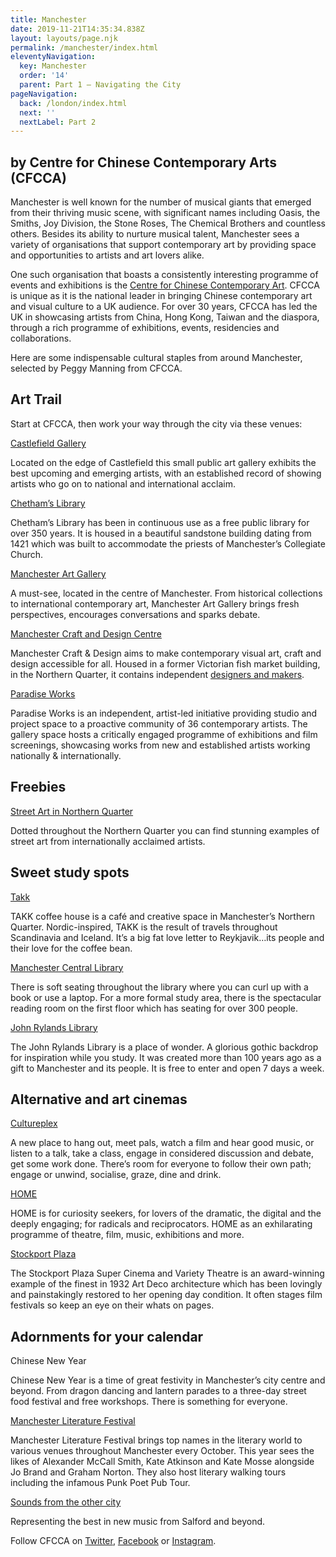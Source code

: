 ```yaml
---
title: Manchester
date: 2019-11-21T14:35:34.838Z
layout: layouts/page.njk
permalink: /manchester/index.html
eleventyNavigation:
  key: Manchester
  order: '14'
  parent: Part 1 – Navigating the City
pageNavigation:
  back: /london/index.html
  next: ''
  nextLabel: Part 2
---
```

## by Centre for Chinese Contemporary Arts (CFCCA)

Manchester is well known for the number of musical giants that emerged from their thriving music scene, with significant names including Oasis, the Smiths, Joy Division, the Stone Roses, The Chemical Brothers and countless others. Besides its ability to nurture musical talent, Manchester sees a variety of organisations that support contemporary art by providing space and opportunities to artists and art lovers alike.

One such organisation that boasts a consistently interesting programme of events and exhibitions is the [Centre for Chinese Contemporary Art](https://www.artrabbit.com/organisations/cfcca-centre-for-chinese-contemporary-art). CFCCA is unique as it is the national leader in bringing Chinese contemporary art and visual culture to a UK audience. For over 30 years, CFCCA has led the UK in showcasing artists from China, Hong Kong, Taiwan and the diaspora, through a rich programme of exhibitions, events, residencies and collaborations.

Here are some indispensable cultural staples from around Manchester, selected by Peggy Manning from CFCCA.

## Art Trail

Start at CFCCA, then work your way through the city via these venues:

[Castlefield Gallery](https://www.artrabbit.com/organisations/castlefield-gallery)

Located on the edge of Castlefield this small public art gallery exhibits the best upcoming and emerging artists, with an established record of showing artists who go on to national and international acclaim.

[Chetham’s Library](https://www.artrabbit.com/organisations/chethams-library)

Chetham’s Library has been in continuous use as a free public library for over 350 years. It is housed in a beautiful sandstone building dating from 1421 which was built to accommodate the priests of Manchester’s Collegiate Church.

[Manchester Art Gallery](https://www.artrabbit.com/organisations/manchester-art-gallery)

A must-see, located in the centre of Manchester. From historical collections to international contemporary art, Manchester Art Gallery brings fresh perspectives, encourages conversations and sparks debate.

[Manchester Craft and Design Centre](https://www.artrabbit.com/organisations/manchester-craft-and-design-centre)

Manchester Craft & Design aims to make contemporary visual art, craft and design accessible for all. Housed in a former Victorian fish market building, in the Northern Quarter, it contains independent [designers and makers](http://www.craftanddesign.com/artists). 

[Paradise Works](https://www.artrabbit.com/organisations/paradise-works)

Paradise Works is an independent, artist-led initiative providing studio and project space to a proactive community of 36 contemporary artists. The gallery space hosts a critically engaged programme of exhibitions and film screenings, showcasing works from new and established artists working nationally & internationally.

## Freebies

[Street Art in Northern Quarter](https://northernquartermanchester.com/)

Dotted throughout the Northern Quarter you can find stunning examples of street art from internationally acclaimed artists.

## Sweet study spots

[Takk](http://takkmcr.com/)

TAKK coffee house is a café and creative space in Manchester’s Northern Quarter. Nordic-inspired, TAKK is the result of travels throughout Scandinavia and Iceland. It’s a big fat love letter to Reykjavik…its people and their love for the coffee bean.

[Manchester Central Library](https://secure.manchester.gov.uk/info/500138/central_library/6316/what_you_can_do_at_central_library/6)

There is soft seating throughout the library where you can curl up with a book or use a laptop. For a more formal study area, there is the spectacular reading room on the first floor which has seating for over 300 people.

[John Rylands Library](http://www.library.manchester.ac.uk/rylands/)

The John Rylands Library is a place of wonder. A glorious gothic backdrop for inspiration while you study. It was created more than 100 years ago as a gift to Manchester and its people. It is free to enter and open 7 days a week.

## Alternative and art cinemas

[Cultureplex](http://www.cultureplex.co.uk/)

A new place to hang out, meet pals, watch a film and hear good music, or listen to a talk, take a class, engage in considered discussion and debate, get some work done. There’s room for everyone to follow their own path; engage or unwind, socialise, graze, dine and drink.

[HOME](https://www.artrabbit.com/organisations/home-manchester)

HOME is for curiosity seekers, for lovers of the dramatic, the digital and the deeply engaging; for radicals and reciprocators. HOME as an exhilarating programme of theatre, film, music, exhibitions and more. 

[Stockport Plaza](https://stockportplaza.co.uk/)

The Stockport Plaza Super Cinema and Variety Theatre is an award-winning example of the finest in 1932 Art Deco architecture which has been lovingly and painstakingly restored to her opening day condition. It often stages film festivals so keep an eye on their whats on pages.

## Adornments for your calendar

Chinese New Year

Chinese New Year is a time of great festivity in Manchester’s city centre and beyond. From dragon dancing and lantern parades to a three-day street food festival and free workshops. There is something for everyone.

[Manchester Literature Festival](http://www.manchesterliteraturefestival.co.uk/)

Manchester Literature Festival brings top names in the literary world to various venues throughout Manchester every October. This year sees the likes of Alexander McCall Smith, Kate Atkinson and Kate Mosse alongside Jo Brand and Graham Norton. They also host literary walking tours including the infamous Punk Poet Pub Tour.

[Sounds from the other city](https://www.soundsfromtheothercity.com/)

Representing the best in new music from Salford and beyond.

Follow CFCCA on [Twitter](https://twitter.com/cfcca_uk), [Facebook](https://www.facebook.com/cfccauk) or [Instagram](http://instagram.com/@cfcca_uk).
